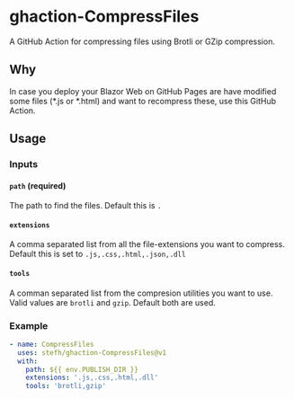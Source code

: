 # ghaction-CompressFiles

A GitHub Action for compressing files using Brotli or GZip compression.

## Why

In case you deploy your Blazor Web on GitHub Pages are have modified some files (*.js or *.html) and want to recompress these, use this GitHub Action.

## Usage

### Inputs

#### `path` (required)

The path to find the files. Default this is `.`

#### `extensions`

A comma separated list from all the file-extensions you want to compress. Default this is set to `.js,.css,.html,.json,.dll`

#### `tools`

A comman separated list from the compresion utilities you want to use. Valid values are `brotli` and `gzip`. Default both are used.

### Example

``` yml
- name: CompressFiles
  uses: stefh/ghaction-CompressFiles@v1
  with:
    path: ${{ env.PUBLISH_DIR }}
    extensions: '.js,.css,.html,.dll'
    tools: 'brotli,gzip'
```